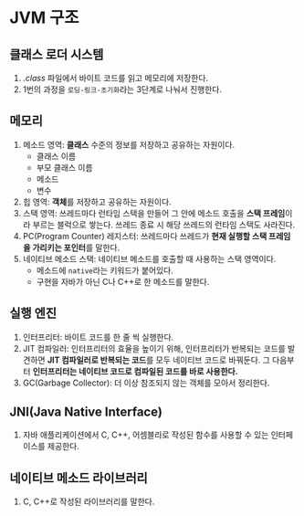 # JVM 구조

## 클래스 로더 시스템

1. *.class* 파일에서 바이트 코드를 읽고 메모리에 저장한다.
2. 1번의 과정을 `로딩-링크-초기화`라는 3단계로 나눠서 진행한다.

## 메모리

1. 메소드 영역: **클래스** 수준의 정보를 저장하고 공유하는 자원이다.
   - 클래스 이름
   - 부모 클래스 이름
   - 메소드
   - 변수
2. 힙 영역: **객체**를 저장하고 공유하는 자원이다.
3. 스택 영역: 쓰레드마다 런타임 스택을 만들어 그 안에 메소드 호출을 **스택 프레임**이라 부르는 블럭으로 쌓는다. 쓰레드 종료 시 해당 쓰레드의 런타임 스택도 사라진다.
4. PC(Program Counter) 레지스터: 쓰레드마다 쓰레드가 **현재 실행할 스택 프레임을 가리키는 포인터**를 말한다.
5. 네이티브 메소드 스택: 네이티브 메소드를 호출할 때 사용하는 스택 영역이다.
   - 메소드에 `native`라는 키워드가 붙어있다.
   - 구현을 자바가 아닌 C나 C++로 한 메소드를 말한다.

## 실행 엔진

1. 인터프리터: 바이트 코드를 한 줄 씩 실행한다.
2. JIT 컴파일러: 인터프리터의 효율을 높이기 위해, 인터프리터가 반복되는 코드를 발견하면 **JIT 컴파일러로 반복되는 코드**를 모두 네이티브 코드로 바꿔둔다. 그 다음부터 **인터프리터는 네이티브 코드로 컴파일된 코드를 바로 사용한다.**
3. GC(Garbage Collector): 더 이상 참조되지 않는 객체를 모아서 정리한다.

## JNI(Java Native Interface)

1. 자바 애플리케이션에서 C, C++, 어셈블리로 작성된 함수를 사용할 수 있는 인터페이스를 제공한다.

## 네이티브 메소드 라이브러리

1. C, C++로 작성된 라이브러리를 말한다.